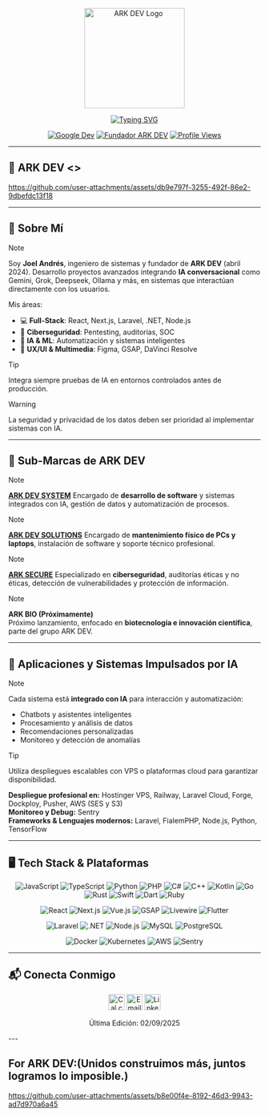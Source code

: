 <p align="center">
  <img src="https://arkdev.pages.dev/src/1001136218removebgpreview.png" alt="ARK DEV Logo" width="200" />
</p>

<p align="center">
  <a href="https://git.io/typing-svg">
    <img src="https://readme-typing-svg.herokuapp.com?font=Fira+Code&weight=700&size=34&duration=3000&pause=5000&color=1E3A8A&center=true&vCenter=true&width=1000&lines=%C2%A1Hola%2C+soy+Joel+Andres!" alt="Typing SVG" />
  </a>
</p>

<p align="center">
  <a href="http://g.dev/ark_dev"><img src="https://img.shields.io/badge/Google%20Dev-1E3A8A?logo=google&style=for-the-badge" alt="Google Dev" /></a>
  <a href="https://arkdev.pages.dev/nosotros"><img src="https://img.shields.io/badge/ARK%20DEV-CEO-1E3A8A?logo=about-dot-me&style=for-the-badge" alt="Fundador ARK DEV" /></a>
  <a href="https://github.com/ark-dev">
    <img src="https://komarev.com/ghpvc/?username=ark-dev&color=1E3A8A&style=for-the-badge&label=Vistas" alt="Profile Views" />
  </a>
</p>

---

## 🎥 ARK DEV <>
https://github.com/user-attachments/assets/db9e797f-3255-492f-86e2-9dbefdc13f18

---

## 🚀 Sobre Mí

> [!NOTE]  
> Soy **Joel Andrés**, ingeniero de sistemas y fundador de **ARK DEV** (abril 2024). Desarrollo proyectos avanzados integrando **IA conversacional** como Gemini, Grok, Deepseek, Ollama y más, en sistemas que interactúan directamente con los usuarios.
>
> Mis áreas:
> - 💻 **Full-Stack**: React, Next.js, Laravel, .NET, Node.js  
> - 🔐 **Ciberseguridad**: Pentesting, auditorías, SOC  
> - 🤖 **IA & ML**: Automatización y sistemas inteligentes  
> - 🎨 **UX/UI & Multimedia**: Figma, GSAP, DaVinci Resolve  

> [!TIP]  
> Integra siempre pruebas de IA en entornos controlados antes de producción.  

> [!WARNING]  
> La seguridad y privacidad de los datos deben ser prioridad al implementar sistemas con IA.

---

## 🌟 Sub-Marcas de ARK DEV

> [!NOTE]
> [**ARK DEV SYSTEM**](https://arkdev.pages.dev/nosotros)
> Encargado de **desarrollo de software** y sistemas integrados con IA, gestión de datos y automatización de procesos.

> [!NOTE]
> [**ARK DEV SOLUTIONS**](https://arkdev.pages.dev/ark_dev_solutions)
> Encargado de **mantenimiento físico de PCs y laptops**, instalación de software y soporte técnico profesional.

> [!NOTE]
> [**ARK SECURE**](https://arkdev.pages.dev/ark_secure)
> Especializado en **ciberseguridad**, auditorías éticas y no éticas, detección de vulnerabilidades y protección de información.

> [!NOTE]
> **ARK BIO (Próximamente)**  
> Próximo lanzamiento, enfocado en **biotecnología e innovación científica**, parte del grupo ARK DEV.

---

## 🌟 Aplicaciones y Sistemas Impulsados por IA

> [!NOTE]  
> Cada sistema está **integrado con IA** para interacción y automatización:
> - Chatbots y asistentes inteligentes
> - Procesamiento y análisis de datos
> - Recomendaciones personalizadas
> - Monitoreo y detección de anomalías  

> [!TIP]  
> Utiliza despliegues escalables con VPS o plataformas cloud para garantizar disponibilidad.

**Despliegue profesional en:** Hostinger VPS, Railway, Laravel Cloud, Forge, Dockploy, Pusher, AWS (SES y S3)  
**Monitoreo y Debug:** Sentry  
**Frameworks & Lenguajes modernos:** Laravel, FialemPHP, Node.js, Python, TensorFlow  

---

## 🖥️ Tech Stack & Plataformas

<p align="center">
  <!-- Lenguajes y Frameworks -->
  <img alt="JavaScript" src="https://img.shields.io/badge/JavaScript-F7DF1E?logo=javascript&style=for-the-badge" />
  <img alt="TypeScript" src="https://img.shields.io/badge/TypeScript-3178C6?logo=typescript&style=for-the-badge" />
  <img alt="Python" src="https://img.shields.io/badge/Python-3670A0?logo=python&style=for-the-badge" />
  <img alt="PHP" src="https://img.shields.io/badge/PHP-777BB4?logo=php&style=for-the-badge" />
  <img alt="C#" src="https://img.shields.io/badge/C%23-239120?logo=csharp&style=for-the-badge" />
  <img alt="C++" src="https://img.shields.io/badge/C%2B%2B-00599C?logo=cplusplus&style=for-the-badge" />
  <img alt="Kotlin" src="https://img.shields.io/badge/Kotlin-7F52FF?logo=kotlin&style=for-the-badge" />
  <img alt="Go" src="https://img.shields.io/badge/Go-00ADD8?logo=go&style=for-the-badge" />
  <img alt="Rust" src="https://img.shields.io/badge/Rust-000000?logo=rust&style=for-the-badge" />
  <img alt="Swift" src="https://img.shields.io/badge/Swift-FA7343?logo=swift&style=for-the-badge" />
  <img alt="Dart" src="https://img.shields.io/badge/Dart-0175C2?logo=dart&style=for-the-badge" />
  <img alt="Ruby" src="https://img.shields.io/badge/Ruby-CC342D?logo=ruby&style=for-the-badge" />
</p>

<p align="center">
  <!-- Frontend & Animations -->
  <img alt="React" src="https://img.shields.io/badge/React-61DAFB?logo=react&style=for-the-badge" />
  <img alt="Next.js" src="https://img.shields.io/badge/Next.js-000000?logo=next.js&style=for-the-badge" />
  <img alt="Vue.js" src="https://img.shields.io/badge/Vue.js-35495E?logo=vuedotjs&style=for-the-badge" />
  <img alt="GSAP" src="https://img.shields.io/badge/GSAP-88CE02?logo=greensock&style=for-the-badge" />
  <img alt="Livewire" src="https://img.shields.io/badge/Livewire-1E3A8A?logo=laravel&style=for-the-badge" />
  <img alt="Flutter" src="https://img.shields.io/badge/Flutter-02569B?logo=flutter&style=for-the-badge" />
</p>

<p align="center">
  <!-- Backend & Databases -->
  <img alt="Laravel" src="https://img.shields.io/badge/Laravel-1E3A8A?logo=laravel&style=for-the-badge" />
  <img alt=".NET" src="https://img.shields.io/badge/.NET-5C2D91?logo=.net&style=for-the-badge" />
  <img alt="Node.js" src="https://img.shields.io/badge/Node.js-339933?logo=node-dot-js&style=for-the-badge" />
  <img alt="MySQL" src="https://img.shields.io/badge/MySQL-4479A1?logo=mysql&style=for-the-badge" />
  <img alt="PostgreSQL" src="https://img.shields.io/badge/PostgreSQL-4169E1?logo=postgresql&style=for-the-badge" />
</p>

<p align="center">
  <!-- DevOps & Cloud -->
  <img alt="Docker" src="https://img.shields.io/badge/Docker-2496ED?logo=docker&style=for-the-badge" />
  <img alt="Kubernetes" src="https://img.shields.io/badge/Kubernetes-326CE5?logo=kubernetes&style=for-the-badge" />
  <img alt="AWS" src="https://img.shields.io/badge/AWS-232F3E?logo=amazonaws&style=for-the-badge" />
  <img alt="Sentry" src="https://img.shields.io/badge/Sentry-000000?logo=sentry&style=for-the-badge" />
</p>

---

## 📬 Conecta Conmigo

<p align="center">
  <a href="https://cal.com/ark-dev" title="Agendar reunión"><img src="https://img.icons8.com/windows/48/1E3A8A/appointment-reminders--v1.png" width="32" alt="Cal.com" /></a>
  <a href="mailto:arkdev77@gmail.com" title="Email"><img src="https://img.icons8.com/windows/48/1E3A8A/new-post.png" width="32" alt="Email" /></a>
  <a href="https://www.linkedin.com/in/joel-andres-c-090078345" title="LinkedIn" target="_blank" rel="noopener noreferrer">
    <img src="https://img.icons8.com/windows/48/1E3A8A/linkedin.png" width="32" alt="LinkedIn" />
  </a>
</p>

<p align="center">Última Edición: 02/09/2025</p>
---

## For ARK DEV:(**Unidos construimos más, juntos logramos lo imposible.**)
https://github.com/user-attachments/assets/b8e00f4e-8192-46d3-9943-ad7d970a6a45
